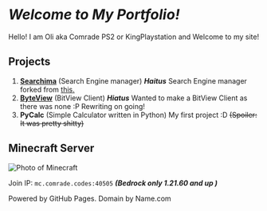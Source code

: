 # *Welcome to My Portfolio!* 
Hello! I am Oli aka Comrade PS2 or KingPlaystation and Welcome to my site! 

## Projects

 1. <a href="https://github.com/PS2Comrade/Searchima">**Searchima**</a> (Search Engine manager) ***Haitus***
 Search Engine manager forked from  <a href="https://github.com/evilpie/add-custom-search-engine" target="_blank">this.</a>
 2. <a href="https://github.com/PS2Comrade/ByteView">**ByteView**</a> (BitView Client) ***Hiatus***
 Wanted to make a BitView Client as there was none :P
 Rewriting on going!
 3. **PyCalc** (Simple Calculator written in Python) 
 My first project :D ~~(Spoiler: It was pretty shitty)~~

## Minecraft Server
![Photo of Minecraft](https://preview.redd.it/a-piece-of-nature-from-my-survival-world-v0-ulm4cu7ftxde1.png?width=640&crop=smart&auto=webp&s=c82a8513d805b7cd51805ba17285fb91c2541bb1)

Join IP: `mc.comrade.codes:40505` 
 ***(Bedrock only 1.21.60 and up )***

Powered by GitHub Pages. 
Domain by Name.com
